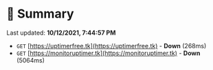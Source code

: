 # 📖 Summary
Last updated: **10/12/2021, 7:44:57 PM**

- `GET` [https://uptimerfree.tk](https://uptimerfree.tk) - **Down** (268ms)
- `GET` [https://monitoruptimer.tk](https://monitoruptimer.tk) - **Down** (5064ms)
